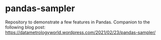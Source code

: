 # pandas-sampler
Repository to demonstrate a few features in Pandas.
Companion to the following blog post:  https://datametrologyworld.wordpress.com/2021/02/23/pandas-sampler/
